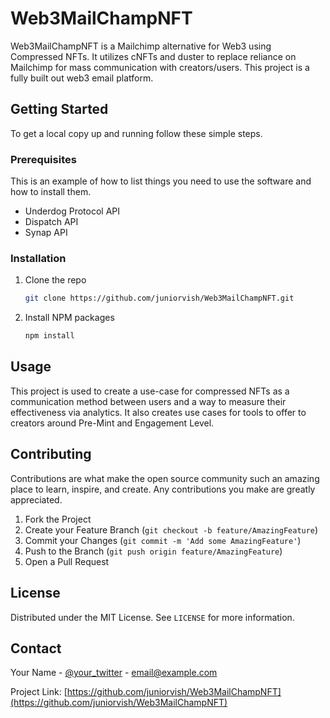 # Web3MailChampNFT

Web3MailChampNFT is a Mailchimp alternative for Web3 using Compressed NFTs. It utilizes cNFTs and duster to replace reliance on Mailchimp for mass communication with creators/users. This project is a fully built out web3 email platform.

## Getting Started

To get a local copy up and running follow these simple steps.

### Prerequisites

This is an example of how to list things you need to use the software and how to install them.

- Underdog Protocol API
- Dispatch API
- Synap API

### Installation

1. Clone the repo
   ```sh
   git clone https://github.com/juniorvish/Web3MailChampNFT.git
   ```
2. Install NPM packages
   ```sh
   npm install
   ```

## Usage

This project is used to create a use-case for compressed NFTs as a communication method between users and a way to measure their effectiveness via analytics. It also creates use cases for tools to offer to creators around Pre-Mint and Engagement Level.

## Contributing

Contributions are what make the open source community such an amazing place to learn, inspire, and create. Any contributions you make are greatly appreciated.

1. Fork the Project
2. Create your Feature Branch (`git checkout -b feature/AmazingFeature`)
3. Commit your Changes (`git commit -m 'Add some AmazingFeature'`)
4. Push to the Branch (`git push origin feature/AmazingFeature`)
5. Open a Pull Request

## License

Distributed under the MIT License. See `LICENSE` for more information.

## Contact

Your Name - [@your_twitter](https://twitter.com/your_twitter) - email@example.com

Project Link: [https://github.com/juniorvish/Web3MailChampNFT](https://github.com/juniorvish/Web3MailChampNFT)